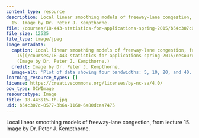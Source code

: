```yaml
---
content_type: resource
description: Local linear smoothing models of freeway-lane congestion, from lecture
  15. Image by Dr. Peter J. Kempthorne.
file: /courses/18-443-statistics-for-applications-spring-2015/b54c307c05773b6a11606a80dcea7475_18-443s15-th.jpg
file_size: 12525
file_type: image/jpeg
image_metadata:
  caption: Local linear smoothing models of freeway-lane congestion, from [Lecture
    15](/courses/18-443-statistics-for-applications-spring-2015/resources/mit18_443s15_lec15).
    (Image by Dr. Peter J. Kempthorne.)
  credit: Image by Dr. Peter J. Kempthorne.
  image-alt: 'Plot of data showing four bandwidths: 5, 10, 20, and 40.'
learning_resource_types: []
license: https://creativecommons.org/licenses/by-nc-sa/4.0/
ocw_type: OCWImage
resourcetype: Image
title: 18-443s15-th.jpg
uid: b54c307c-0577-3b6a-1160-6a80dcea7475
---
```

Local linear smoothing models of freeway-lane congestion, from lecture 15. Image by Dr. Peter J. Kempthorne.